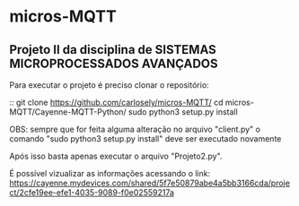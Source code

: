 # micros-MQTT

## Projeto II da disciplina de SISTEMAS MICROPROCESSADOS AVANÇADOS


Para executar o projeto é preciso clonar o repositório:

::
git clone https://github.com/carlosely/micros-MQTT/
cd micros-MQTT/Cayenne-MQTT-Python/
sudo python3 setup.py install


OBS: sempre que for feita alguma alteração no arquivo "client.py" o comando "sudo python3 setup.py install" deve ser executado novamente

Após isso basta apenas executar o arquivo "Projeto2.py".

É possível vizualizar as informações acessando o link: https://cayenne.mydevices.com/shared/5f7e50879abe4a5bb3166cda/project/2cfe19ee-efe1-4035-9089-f0e02559217a
